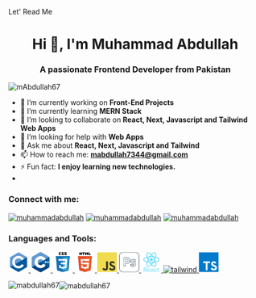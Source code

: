 <p>Let' Read Me</p>
<h1 align="center">Hi 👋, I'm Muhammad Abdullah</h1>
<h3 align="center">A passionate Frontend Developer from Pakistan</h3>
<p align="left"> <img src="https://komarev.com/ghpvc/?username=mAbdullah67&label=Profile%20views&color=0e75b6&style=flat" alt="mAbdullah67" /> </p>

- 🔭 I’m currently working on **Front-End Projects**
- 🌱 I’m currently learning **MERN Stack**
- 👯 I’m looking to collaborate on **React, Next, Javascript and Tailwind Web Apps**
- 🤔 I’m looking for help with **Web Apps**
- 💬 Ask me about  **React, Next, Javascript and Tailwind**
- 📫 How to reach me: **mabdullah7344@gmail.com**
- ⚡ Fun fact: **I enjoy learning new technologies.**
- 
<h3 align="left">Connect with me:</h3>
<p align="left">
<a href="https://linkedin.com/in/m-abdullah73/" target="blank"><img align="center" src="https://raw.githubusercontent.com/rahuldkjain/github-profile-readme-generator/master/src/images/icons/Social/linked-in-alt.svg" alt="muhammadabdullah" height="30" width="40" /></a>
<a href="https://fb.com//mabdullah7344/" target="blank"><img align="center" src="https://raw.githubusercontent.com/rahuldkjain/github-profile-readme-generator/master/src/images/icons/Social/facebook.svg" alt="muhammadabdullah" height="30" width="40" /></a>
<a href="https://instagram.com/abdullah_gujjar92" target="blank"><img align="center" src="https://raw.githubusercontent.com/rahuldkjain/github-profile-readme-generator/master/src/images/icons/Social/instagram.svg" alt="muhammadabdullah" height="30" width="40" /></a>
</p>

<h3 align="left">Languages and Tools:</h3>
<p align="left"> <a href="https://www.cprogramming.com/" target="_blank" rel="noreferrer"> <img src="https://raw.githubusercontent.com/devicons/devicon/master/icons/c/c-original.svg" alt="c" width="40" height="40"/> </a> <a href="https://www.w3schools.com/cpp/" target="_blank" rel="noreferrer"> <img src="https://raw.githubusercontent.com/devicons/devicon/master/icons/cplusplus/cplusplus-original.svg" alt="cplusplus" width="40" height="40"/> </a> <a href="https://www.w3schools.com/css/" target="_blank" rel="noreferrer"> <img src="https://raw.githubusercontent.com/devicons/devicon/master/icons/css3/css3-original-wordmark.svg" alt="css3" width="40" height="40"/> </a> <a href="https://www.w3.org/html/" target="_blank" rel="noreferrer"> <img src="https://raw.githubusercontent.com/devicons/devicon/master/icons/html5/html5-original-wordmark.svg" alt="html5" width="40" height="40"/> </a> <a href="https://developer.mozilla.org/en-US/docs/Web/JavaScript" target="_blank" rel="noreferrer"> <img src="https://raw.githubusercontent.com/devicons/devicon/master/icons/javascript/javascript-original.svg" alt="javascript" width="40" height="40"/> </a> <a href="https://www.photoshop.com/en" target="_blank" rel="noreferrer"> <img src="https://raw.githubusercontent.com/devicons/devicon/master/icons/photoshop/photoshop-line.svg" alt="photoshop" width="40" height="40"/> </a> <a href="https://reactjs.org/" target="_blank" rel="noreferrer"> <img src="https://raw.githubusercontent.com/devicons/devicon/master/icons/react/react-original-wordmark.svg" alt="react" width="40" height="40"/> </a> <a href="https://tailwindcss.com/" target="_blank" rel="noreferrer"> <img src="https://www.vectorlogo.zone/logos/tailwindcss/tailwindcss-icon.svg" alt="tailwind" width="40" height="40"/> </a> <a href="https://www.typescriptlang.org/" target="_blank" rel="noreferrer"> <img src="https://raw.githubusercontent.com/devicons/devicon/master/icons/typescript/typescript-original.svg" alt="typescript" width="40" height="40"/> </a> </p>
<p><img align="left" src="https://github-readme-stats.vercel.app/api/top-langs?username=mabdullah67&show_icons=true&locale=en&layout=compact" alt="mabdullah67" /></p>
<p><img align="center" src="https://github-readme-streak-stats.herokuapp.com/?user=mabdullah67&" alt="mabdullah67" /></p>
